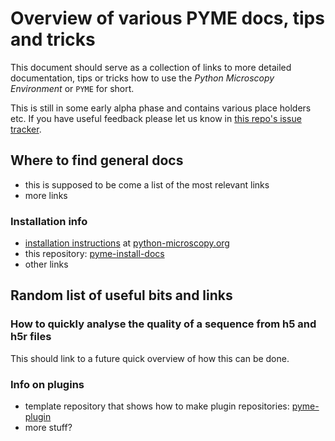 # Overview of various PYME docs, tips and tricks

This document should serve as a collection of links to more detailed documentation, tips or tricks how to use the *Python Microscopy Environment* or `PYME` for short.

This is still in some early alpha phase and contains various place holders etc. If you have useful feedback please let us know in [this repo's issue tracker](https://github.com/csoeller/pyme-install-docs/issues).


## Where to find general docs

- this is supposed to be come a list of the most relevant links
- more links

### Installation info

- [installation instructions](http://python-microscopy.org/doc/Installation/Installation.html) at [python-microscopy.org](http://python-microscopy.org)
- this repository: [pyme-install-docs](https://github.com/csoeller/pyme-install-docs)
- other links

## Random list of useful bits and links

### How to quickly analyse the quality of a sequence from h5 and h5r files

This should link to a future quick overview of how this can be done.

### Info on plugins

- template repository that shows how to make plugin repositories: [pyme-plugin](https://github.com/python-microscopy/pyme-plugin)
- more stuff?